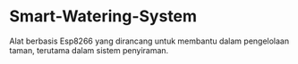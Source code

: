 # Smart-Watering-System
Alat berbasis Esp8266 yang dirancang untuk membantu dalam pengelolaan taman, terutama dalam sistem penyiraman.